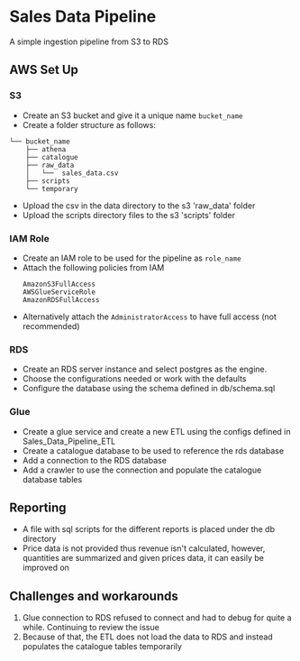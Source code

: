 # Sales Data Pipeline

A simple ingestion pipeline from S3 to RDS

## AWS Set Up

### S3

- Create an S3 bucket and give it a unique name ```bucket_name```
- Create a folder structure as follows:
```
└── bucket_name
    ├── athena
    ├── catalogue
    ├── raw_data
    │   └──  sales_data.csv 
    ├── scripts  
    └── temporary
```

- Upload the csv in the data directory to the s3 'raw_data' folder
- Upload the scripts directory files to the s3 'scripts' folder

### IAM Role

- Create an IAM role to be used for the pipeline as ```role_name```
- Attach the following policies from IAM 
    ```
    AmazonS3FullAccess
    AWSGlueServiceRole
    AmazonRDSFullAccess
  ```
- Alternatively attach the ```AdministratorAccess``` to have full access (not recommended)

### RDS
- Create an RDS server instance and select postgres as the engine.
- Choose the configurations needed or work with the defaults
- Configure the database using the schema defined in db/schema.sql

### Glue
- Create a glue service and create a new ETL using the configs defined in Sales_Data_Pipeline_ETL
- Create a catalogue database to be used to reference the rds database
- Add a connection to the RDS database
- Add a crawler to use the connection and populate the catalogue database tables


## Reporting
- A file with sql scripts for the different reports is placed under the db directory
- Price data is not provided thus revenue isn't calculated, however, quantities are summarized and given prices data, it can easily be improved on


## Challenges and workarounds
1. Glue connection to RDS refused to connect and had to debug for quite a while. Continuing to review the issue
2. Because of that, the ETL does not load the data to RDS and instead populates the catalogue tables temporarily